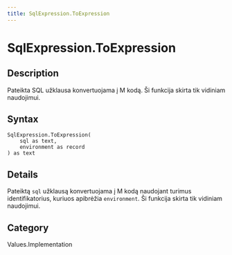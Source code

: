 ```yaml
---
title: SqlExpression.ToExpression
---
```


# SqlExpression.ToExpression


## Description

Pateikta SQL užklausa konvertuojama į M kodą. Ši funkcija skirta tik vidiniam naudojimui.


## Syntax

```powerquery
SqlExpression.ToExpression(
    sql as text,
    environment as record
) as text
```


## Details

Pateiktą <code>sql</code> užklausą konvertuojama į M kodą naudojant turimus identifikatorius, kuriuos apibrėžia <code>environment</code>. Ši funkcija skirta tik vidiniam naudojimui.



## Category
Values.Implementation
